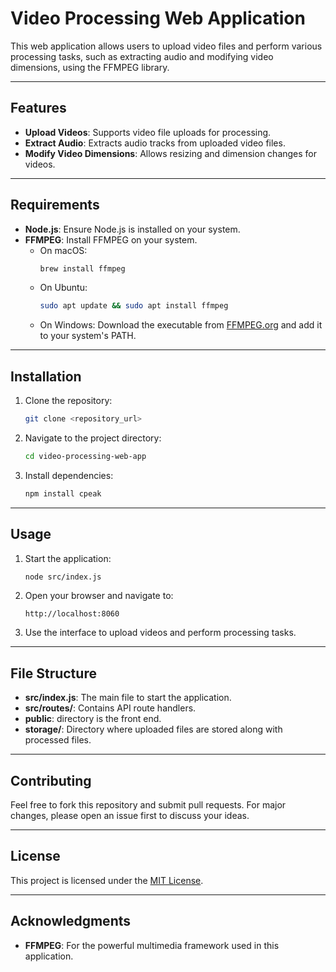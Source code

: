 # Video Processing Web Application  

This web application allows users to upload video files and perform various processing tasks, such as extracting audio and modifying video dimensions, using the FFMPEG library.  

---

## Features  
- **Upload Videos**: Supports video file uploads for processing.  
- **Extract Audio**: Extracts audio tracks from uploaded video files.  
- **Modify Video Dimensions**: Allows resizing and dimension changes for videos.  

---

## Requirements  
- **Node.js**: Ensure Node.js is installed on your system.  
- **FFMPEG**: Install FFMPEG on your system.  
  - On macOS:  
    ```bash
    brew install ffmpeg
    ```  
  - On Ubuntu:  
    ```bash
    sudo apt update && sudo apt install ffmpeg
    ```  
  - On Windows: Download the executable from [FFMPEG.org](https://ffmpeg.org/) and add it to your system's PATH.  

---

## Installation  

1. Clone the repository:  
    ```bash
    git clone <repository_url>
    ```  

2. Navigate to the project directory:  
    ```bash
    cd video-processing-web-app
    ```  

3. Install dependencies:  
    ```bash
    npm install cpeak
    ```  

---

## Usage  

1. Start the application:  
    ```bash
    node src/index.js
    ```  

2. Open your browser and navigate to:  
    ```
    http://localhost:8060
    ```  

3. Use the interface to upload videos and perform processing tasks.  

---

## File Structure  

- **src/index.js**: The main file to start the application.  
- **src/routes/**: Contains API route handlers.
- **public**: directory is the front end.
- **storage/**: Directory where uploaded files are stored along with processed files.

---

## Contributing  
Feel free to fork this repository and submit pull requests. For major changes, please open an issue first to discuss your ideas.  

---

## License  
This project is licensed under the [MIT License](LICENSE).  

---

## Acknowledgments  
- **FFMPEG**: For the powerful multimedia framework used in this application.  
